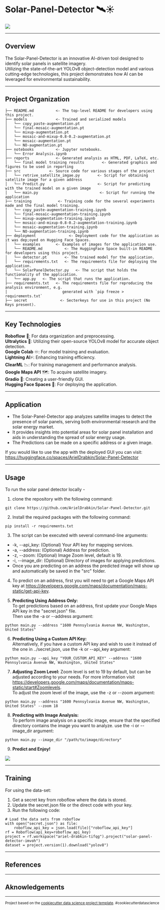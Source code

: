 Solar-Panel-Detector 🛰️☀️
==============================
![](https://raw.githubusercontent.com/ArielDrabkin/Solar-Panel-Detector/master/deployment/examples/spd-demo.gif)

--------

## Overview

The Solar-Panel-Detector is an innovative AI-driven tool designed to identify solar panels in satellite imagery.  
Utilizing the state-of-the-art YOLOv8 object-detection model and various cutting-edge technologies, this project
demonstrates how AI can be leveraged for environmental sustainability.

--------

## Project Organization

    ├── README.md          <- The top-level README for developers using this project.
    ├── models             <- Trained and serialized models
    │   └── copy_paste-augmentation.pt     
    │   └── final-mosaic-augmentation.pt  
    │   └── mixup-augmentation.pt          
    │   └── mosaic-and-mixup-0.8-0.2-augmentation.pt     
    │   └── mosaic-augmentation.pt 
    │   └── NO-augmentation.pt
    ├── notebooks          <- Jupyter notebooks.
    │   └── Error Analysis.ipynb
    ├── reports            <- Generated analysis as HTML, PDF, LaTeX, etc.
    │   └── final model training results        <- Generated graphics and figures to be used in reporting
    ├── src             <- Source code for various stages of the project
    │   └── retrive_satellite_imgae.py        <- Script for obtaining satellite image for a given address
    │   └── Predict.py                        <- Script for predicting with the trained model on a given image
    │   └── main.py                            <- Script for running the application
    ├── training            <- Training code for the several experiments made and the final model training.
    │   └── copy_paste-augmentation-training.ipynb
    │   └── final-mosaic-augmentation-training.ipynb
    │   └── mixup-augmentation-training.ipynb
    │   └── mosaic-and-mixup-0.8-0.2-augmentation-training.ipynb     
    │   └── mosaic-augmentation-training.ipynb
    │   └── NO-augmentation-training.ipynb
    ├── deployment               <- Deployment code for the application as it was dep;oyed on Hugging Face Spaces.
    │   └── examples       <- Examples of images for the application use.
    │   └── README.md          <- The HuggingFace Space built-in README for developers using this project.
    │   └── detector.pt        <- The trained model for the application.
    │   └── requirements.txt   <- The requirements file for deploying the application.
    │   └── SolarPanelDetector.py   <- The script that holds the functionality of the application.
    │   └── app.py   <- The script that runs the application.
    ├── requirements.txt   <- The requirements file for reproducing the analysis environment, e.g.
    │                         generated with `pip freeze > requirements.txt`
    ├── secret               <- Secterkeys for use in this project (No Keys present).

--------

## Key Technologies

**Roboflow** 🤖: For data organization and preprocessing.  
**Ultralytics** 🌊: Utilizing their open-source YOLOv8 model for accurate object detection.  
**Google Colab** ♾️: For model training and evaluation.  
**Lightning AI**⚡: Enhancing training efficiency.  
**ClearML** 📉: For training management and performance analysis.  
**Google Maps API** 🗺️: To acquire satellite imagery.  
**Gradio** 🎢: Creating a user-friendly GUI.  
**Hugging Face Spaces** 🤗: For deploying the application.

--------

## Application

* The Solar-Panel-Detector app analyzes satellite images to detect the presence of solar panels, serving both
  environmental research and the solar energy market.
* It provides insights into potential areas for solar panel installation and aids in understanding the spread of solar
  energy usage.
* The Predictions can be made on a specific address or a given image.

If you would like to use the app with the deployed GUI you can visit:
https://huggingface.co/spaces/ArielDrabkin/Solar-Panel-Detector

--------

## Usage

To run the solar panel detector locally -

1. clone the repository with the following command:

``` 
git clone https://github.com/ArielDrabkin/Solar-Panel-Detector.git
```

2. Install the required packages with the following command:

```
pip install -r requirements.txt
```

3. The script can be executed with several command-line arguments:

* -k, --api_key: (Optional) Your API key for mapping services.
* -a, --address: (Optional) Address for prediction.
* -z, --zoom: (Optional) Image Zoom level, default is 19.
* -i, --image_dir: (Optional) Directory of images for applying predictions.
* Once you are predicting on an address the predicted image will show up and automatically be saved in the "src" folder.

4. To predict on an address, first you will need to get a Google Maps API key
   at https://developers.google.com/maps/documentation/maps-static/get-api-key.

5. **Predicting Using Address Only:**  
   To get predictions based on an address, first update your Google Maps API key in the "secret.json" file.  
   Then use the -a or --address argument:

```
python main.py --address "1600 Pennsylvania Avenue NW, Washington, United States"
```

6. **Predicting Using a Custom API Key:**  
   Alternatively, if you have a custom API key and wish to use it instead of the one in ../secret.json, use the -k or
   --api_key argument:

```
python main.py --api_key "YOUR_CUSTOM_API_KEY" --address "1600 Pennsylvania Avenue NW, Washington, United States"
```

7. **Adjusting Zoom Level:**
   Zoom level is set to 19 by default, but can be adjusted according to your needs. For more information visit https://developers.google.com/maps/documentation/maps-static/start#Zoomlevels.  
   To adjust the zoom level of the image, use the -z or --zoom argument:

```
python main.py --address "1600 Pennsylvania Avenue NW, Washington, United States" --zoom 18
```

8. **Predicting with Image Analysis:**  
   To perform image analysis on a specific image, ensure that the specified directory contains the image you want to
   analyze.
   use the -i or --image_dir argument:

```
python main.py --image_dir "/path/to/image/directory"
```

9. **Predict and Enjoy!**

![](https://media2.giphy.com/media/l5D4Zr95KJdUd1E7jt/200.gif?cid=82a1493bvrrr37gb80ycpjqds92n6ybwud9ebiebre854ocw&ep=v1_gifs_related&rid=200.gif&ct=g)

--------

## Training

For using the data-set:

1. Get a secret key from roboflow where the data is stored.
2. Update the secret.json file or the direct code with your key.
3. Run the following code:

```
# Load the data sets from roboflow
with open("secret.json") as file:
    roboflow_api_key = json.load(file)["roboflow_api_key"]
rf = Roboflow(api_key=roboflow_api_key)
project = rf.workspace("ariel-drabkin-tifqg").project("solar-panel-detector-imvoh")
dataset = project.version(1).download("yolov8")
```

--------

## References

--------

## Aknowledgements

--------
<p><small>Project based on the <a target="_blank" href="https://drivendata.github.io/cookiecutter-data-science/">cookiecutter data science project template</a>. #cookiecutterdatascience</small></p>
